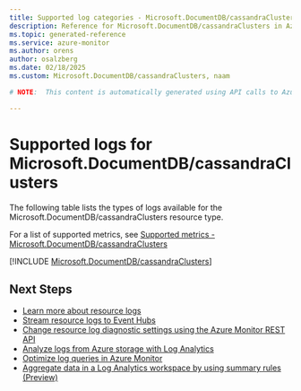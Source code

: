 ```yaml
---
title: Supported log categories - Microsoft.DocumentDB/cassandraClusters
description: Reference for Microsoft.DocumentDB/cassandraClusters in Azure Monitor Logs.
ms.topic: generated-reference
ms.service: azure-monitor
ms.author: orens
author: osalzberg
ms.date: 02/18/2025
ms.custom: Microsoft.DocumentDB/cassandraClusters, naam

# NOTE:  This content is automatically generated using API calls to Azure. Any edits made on these files will be overwritten in the next run of the script. 

---
```





# Supported logs for Microsoft.DocumentDB/cassandraClusters  
The following table lists the types of logs available for the Microsoft.DocumentDB/cassandraClusters resource type.
  
  
  
For a list of supported metrics, see [Supported metrics - Microsoft.DocumentDB/cassandraClusters](../supported-metrics/microsoft-documentdb-cassandraclusters-metrics.md)  
  

  
[!INCLUDE [Microsoft.DocumentDB/cassandraClusters](~/reusable-content/ce-skilling/azure/includes/azure-monitor/reference/logs/microsoft-documentdb-cassandraclusters-logs-include.md)]  
  

## Next Steps

* [Learn more about resource logs](/azure/azure-monitor/essentials/platform-logs-overview)
* [Stream resource logs to Event Hubs](/azure/azure-monitor/essentials/resource-logs#send-to-azure-event-hubs)
* [Change resource log diagnostic settings using the Azure Monitor REST API](/rest/api/monitor/diagnosticsettings)
* [Analyze logs from Azure storage with Log Analytics](/azure/azure-monitor/essentials/resource-logs#send-to-log-analytics-workspace)
* [Optimize log queries in Azure Monitor](/azure/azure-monitor/logs/query-optimization)
* [Aggregate data in a Log Analytics workspace by using summary rules (Preview)](/azure/azure-monitor/logs/summary-rules)